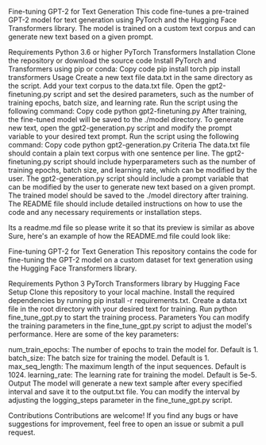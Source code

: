 Fine-tuning GPT-2 for Text Generation
This code fine-tunes a pre-trained GPT-2 model for text generation using PyTorch and the Hugging Face Transformers library. The model is trained on a custom text corpus and can generate new text based on a given prompt.

Requirements
Python 3.6 or higher
PyTorch
Transformers
Installation
Clone the repository or download the source code
Install PyTorch and Transformers using pip or conda:
Copy code
pip install torch
pip install transformers
Usage
Create a new text file data.txt in the same directory as the script.
Add your text corpus to the data.txt file.
Open the gpt2-finetuning.py script and set the desired parameters, such as the number of training epochs, batch size, and learning rate.
Run the script using the following command:
Copy code
python gpt2-finetuning.py
After training, the fine-tuned model will be saved to the ./model directory.
To generate new text, open the gpt2-generation.py script and modify the prompt variable to your desired text prompt.
Run the script using the following command:
Copy code
python gpt2-generation.py
Criteria
The data.txt file should contain a plain text corpus with one sentence per line.
The gpt2-finetuning.py script should include hyperparameters such as the number of training epochs, batch size, and learning rate, which can be modified by the user.
The gpt2-generation.py script should include a prompt variable that can be modified by the user to generate new text based on a given prompt.
The trained model should be saved to the ./model directory after training.
The README file should include detailed instructions on how to use the code and any necessary requirements or installation steps.



Its a readme.md file so please write it so that its preview is similar as above
Sure, here's an example of how the README.md file could look like:

Fine-tuning GPT-2 for Text Generation
This repository contains the code for fine-tuning the GPT-2 model on a custom dataset for text generation using the Hugging Face Transformers library.

Requirements
Python 3
PyTorch
Transformers library by Hugging Face
Setup
Clone this repository to your local machine.
Install the required dependencies by running pip install -r requirements.txt.
Create a data.txt file in the root directory with your desired text for training.
Run python fine_tune_gpt.py to start the training process.
Parameters
You can modify the training parameters in the fine_tune_gpt.py script to adjust the model's performance. Here are some of the key parameters:

num_train_epochs: The number of epochs to train the model for. Default is 1.
batch_size: The batch size for training the model. Default is 1.
max_seq_length: The maximum length of the input sequences. Default is 1024.
learning_rate: The learning rate for training the model. Default is 5e-5.
Output
The model will generate a new text sample after every specified interval and save it to the output.txt file. You can modify the interval by adjusting the logging_steps parameter in the fine_tune_gpt.py script.

Contributions
Contributions are welcome! If you find any bugs or have suggestions for improvement, feel free to open an issue or submit a pull request.
